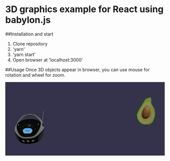 # 3D graphics example for React using babylon.js

##Installation and start
1. Clone repository
2. 'yarn'
3. 'yarn start'
4. Open browser at 'localhost:3000'

##Usage
Once 3D objects appear in browser, you can use mouse for rotation and wheel for zoom.

![Image](https://github.com/jarmali/react-3d-example/blob/main/assets/react-3d-example-image.png)